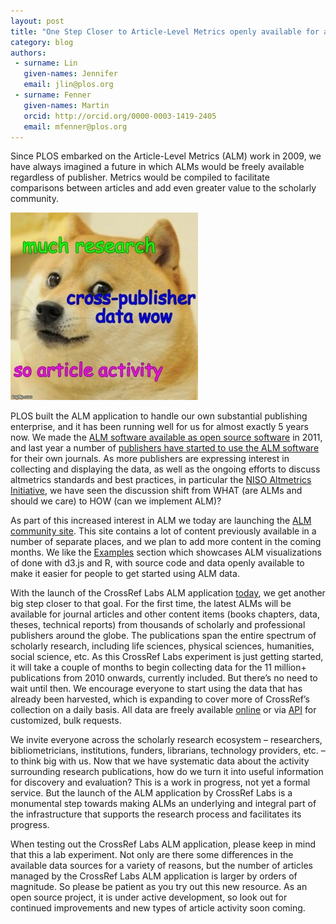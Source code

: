```yaml
---
layout: post
title: "One Step Closer to Article-Level Metrics openly available for all Scholarly Content"
category: blog
authors:
 - surname: Lin
   given-names: Jennifer
   email: jlin@plos.org
 - surname: Fenner
   given-names: Martin
   orcid: http://orcid.org/0000-0003-1419-2405
   email: mfenner@plos.org
---
```


Since PLOS embarked on the Article-Level Metrics (ALM) work in 2009, we
have always imagined a future in which ALMs would be freely available
regardless of publisher. Metrics would be compiled to facilitate
comparisons between articles and add even greater value to the scholarly
community.

![doge](/assets/doge-300x300.jpeg)

PLOS built the ALM application to handle our own substantial publishing
enterprise, and it has been running well for us for almost exactly 5
years now. We made the [ALM software available as open source
software](https://github.com/lagotto/lagotto) in 2011, and last year
a number of [publishers have started to use the ALM
software](http://blogs.plos.org/plos/2013/10/even-more-journals-display-alms/)
for their own journals. As more publishers are expressing interest in
collecting and displaying the data, as well as the ongoing efforts to
discuss altmetrics standards and best practices, in particular the [NISO
Altmetrics
Initiative](http://www.niso.org/topics/tl/altmetrics_initiative/), we
have seen the discussion shift from WHAT (are ALMs and should we
care) to HOW (can we implement ALM)?

As part of this increased interest in ALM we today are launching the
[ALM community site](http://lagotto.io/). This site
contains a lot of content previously available in a number of separate
places, and we plan to add more content in the coming months. We like
the [Examples](http://lagotto.io/examples/) section which
showcases ALM visualizations of done with d3.js and R, with source code
and data openly available to make it easier for people to get started
using ALM data.

With the launch of the CrossRef Labs ALM application
[today](http://crosstech.crossref.org/2014/02/many-metrics-such-data-wow.html),
we get another big step closer to that goal. For the first time, the
latest ALMs will be available for journal articles and other content
items (books chapters, data, theses, technical reports) from thousands
of scholarly and professional publishers around the globe. The
publications span the entire spectrum of scholarly research, including
life sciences, physical sciences, humanities, social science, etc. As
this CrossRef Labs experiment is just getting started, it will take a
couple of months to begin collecting data for the 11 million+
publications from 2010 onwards, currently included. But there’s no need
to wait until then. We encourage everyone to start using the data that
has already been harvested, which is expanding to cover more of
CrossRef’s collection on a daily basis. All data are freely available
[online](http://alm.labs.crossref.org/articles) or via
[API](http://alm.labs.crossref.org/docs/API) for customized, bulk
requests.

We invite everyone across the scholarly research ecosystem –
researchers, bibliometricians, institutions, funders, librarians,
technology providers, etc. – to think big with us. Now that we have
systematic data about the activity surrounding research publications,
how do we turn it into useful information for discovery and evaluation?
This is a work in progress, not yet a formal service. But the launch of
the ALM application by CrossRef Labs is a monumental step towards making
ALMs an underlying and integral part of the infrastructure that supports
the research process and facilitates its progress.

When testing out the CrossRef Labs ALM application, please keep in mind
that this a lab experiment. Not only are there some differences in the
available data sources for a variety of reasons, but the number of
articles managed by the CrossRef Labs ALM application is larger by
orders of magnitude. So please be patient as you try out this new
resource. As an open source project, it is under active development, so
look out for continued improvements and new types of article activity
soon coming.
